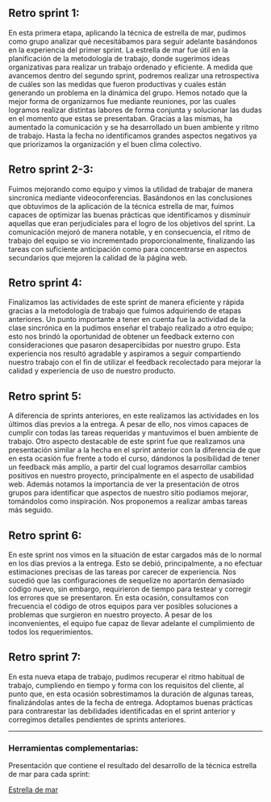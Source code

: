 ## Retro sprint 1: 

En esta primera etapa, aplicando la técnica de estrella de mar, pudimos como grupo analizar qué necesitábamos para seguir adelante basándonos en la experiencia del primer sprint.
La estrella de mar fue útil en la planificación de la metodología de trabajo, donde sugerimos ideas organizativas para realizar un trabajo ordenado y eficiente. A medida que avancemos dentro del segundo sprint, podremos realizar una retrospectiva de cuáles son las medidas que fueron productivas y cuales están generando un problema en la dinámica del grupo.
Hemos notado que la mejor forma de organizarnos fue mediante reuniones, por las cuales logramos realizar distintas labores de forma conjunta y solucionar las dudas en el momento que estas se presentaban. Gracias a las mismas, ha aumentado la comunicación y se ha desarrollado un buen  ambiente y ritmo de trabajo. Hasta la fecha no identificamos grandes aspectos negativos ya que priorizamos la organización y el buen clima colectivo.


## Retro sprint 2-3: 

Fuimos mejorando como equipo y vimos la utilidad de trabajar de manera sincronica mediante videoconferencias. Basándonos en las conclusiones que obtuvimos de la aplicación de la técnica estrella de mar, fuimos capaces de optimizar las buenas prácticas que identificamos y disminuir aquellas que eran perjudiciales para el logro de los objetivos del sprint. 
La comunicación mejoró de manera notable, y en consecuencia, el ritmo de trabajo del equipo se vio incrementado proporcionalmente, finalizando las tareas con suficiente anticipación como para concentrarse en aspectos secundarios que mejoren la calidad de la página web. 

## Retro sprint 4: 

Finalizamos las actividades de este sprint de manera eficiente y rápida gracias a la metodología de trabajo que fuimos adquiriendo de etapas anteriores. Un punto importante a tener en cuenta fue la actividad de la clase sincrónica en la pudimos enseñar el trabajo realizado a otro equipo; esto nos brindó la oportunidad de obtener un feedback externo con consideraciones que pasaron desapercibidas por nuestro grupo. Esta experiencia nos resultó agradable y aspiramos a seguir compartiendo nuestro trabajo con el fin de utilizar el feedback recolectado para mejorar la calidad y experiencia de uso de nuestro producto. 

## Retro sprint 5: 
A diferencia de sprints anteriores, en este realizamos las actividades en los últimos días previos a la entrega. A pesar de ello, nos vimos capaces de cumplir con todas las tareas requeridas y mantuvimos el buen ambiente de trabajo. Otro aspecto destacable de este sprint fue que realizamos una presentación similar a la hecha en el sprint anterior con la diferencia de que en esta ocasión fue frente a todo el curso, dándonos la posibilidad de tener un feedback más amplío, a partir del cual logramos desarrollar cambios positivos en nuestro proyecto, principalmente en el aspecto de usabilidad web. Además notamos la importancia de ver la presentación de otros grupos para identificar que aspectos de nuestro sitio podiamos mejorar, tomándolos como inspiración. Nos proponemos a realizar ambas tareas más seguido.

## Retro sprint 6: 
En este sprint nos vimos en la situación de estar cargados más de lo normal en los días previos a la entrega. Esto se debió, principalmente, a no efectuar estimaciones precisas de las tareas por carecer de experiencia. Nos sucedió que las configuraciones de sequelize no aportarón demasiado código nuevo, sin embargo, requirieron de tiempo para testear y corregir los errores que se presentaron. En esta ocasión, consultamos con frecuencia el código de otros equipos para ver posibles soluciones a problemas que surgieron en nuestro proyecto. A pesar de los inconvenientes, el equipo fue capaz de llevar adelante el cumplimiento de todos los requerimientos.

## Retro sprint 7:
En esta nueva etapa de trabajo, pudimos recuperar el ritmo habitual de trabajo, cumpliendo en tiempo y forma con los requisitos del cliente, al punto que, en esta ocasión sobrestimamos la duración de algunas tareas, finalizándolas antes de la fecha de entrega. Adoptamos buenas prácticas para contrarestar las debilidades identificadas en el sprint anterior y corregimos detalles pendientes de sprints anteriores.

-------------------------

### Herramientas complementarias: 

Presentación que contiene el resultado del desarrollo de la técnica estrella de mar para cada sprint:


[Estrella de mar](https://jamboard.google.com/d/1Khj4UZIrJyZ3DbiwY_0vybLB7H1qyaM_SIDqmZvYCgs/viewer)